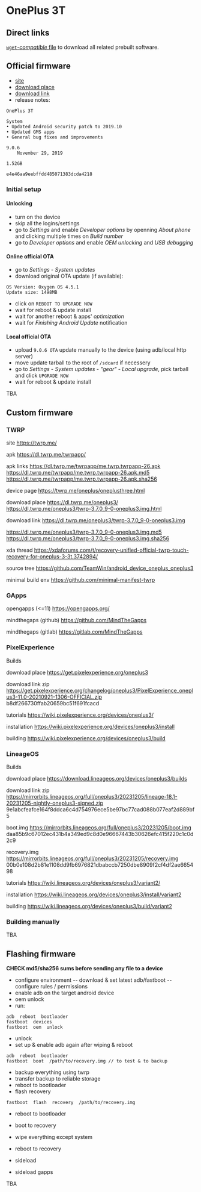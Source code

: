 # OnePlus 3T


## Direct links

[`wget`-_compatible_ file](oneplus3t.txt) to download all related prebuilt software.


## Official firmware

- [site](https://www.oneplus.com/global)
- [download place](https://service.oneplus.com/global/search/search-detail?id=2096329&articleIndex=1)
- [download link](https://oxygenos.oneplus.net/OnePlus3TOxygen_28_OTA_086_all_1911042121_f2d6336ae39a4545.zip)
- release notes:
```
OnePlus 3T

System
• Updated Android security patch to 2019.10
• Updated GMS apps
• General bug fixes and improvements

9.0.6
	November 29, 2019

1.52GB

e4e46aa9eebffdd485071383dcda4218
```


### Initial setup

#### Unlocking

- turn on the device
- skip all the logins/settings
- go to _Settings_ and enable _Developer options_ by openning _About phone_ and clicking multiple times on _Build number_
- go to _Developer options_ and enable _OEM unlocking_ and _USB debugging_

#### Online official OTA

- go to _Settings_ - _System updates_
- download original OTA update (if available):
```
OS Version: Oxygen OS 4.5.1
Update size: 1498MB
```
- click on `REBOOT TO UPGRADE NOW`
- wait for reboot & update install
- wait for another reboot & apps' _optimization_
- wait for _Finishing Android Update_ notification

#### Local official OTA

- upload `9.0.6 OTA` update manually to the device (using adb/local http server)
- move update tarball to the root of `/sdcard` if necessery
- go to _Settings_ - _System updates_ - _"gear"_ - _Local upgrade_, pick tarball and click `UPGRADE NOW`
- wait for reboot & update install


TBA


## Custom firmware

### TWRP

site
https://twrp.me/

apk
https://dl.twrp.me/twrpapp/

apk links
https://dl.twrp.me/twrpapp/me.twrp.twrpapp-26.apk
https://dl.twrp.me/twrpapp/me.twrp.twrpapp-26.apk.md5
https://dl.twrp.me/twrpapp/me.twrp.twrpapp-26.apk.sha256

device page
https://twrp.me/oneplus/oneplusthree.html

download place
https://dl.twrp.me/oneplus3/
https://dl.twrp.me/oneplus3/twrp-3.7.0_9-0-oneplus3.img.html

download link
https://dl.twrp.me/oneplus3/twrp-3.7.0_9-0-oneplus3.img

https://dl.twrp.me/oneplus3/twrp-3.7.0_9-0-oneplus3.img.md5
https://dl.twrp.me/oneplus3/twrp-3.7.0_9-0-oneplus3.img.sha256

xda thread
https://xdaforums.com/t/recovery-unified-official-twrp-touch-recovery-for-oneplus-3-3t.3742894/

source tree
https://github.com/TeamWin/android_device_oneplus_oneplus3

minimal build env
https://github.com/minimal-manifest-twrp


### GApps

opengapps (<=11)
https://opengapps.org/

mindthegaps (github)
https://github.com/MindTheGapps

mindthegaps (gitlab)
https://gitlab.com/MindTheGapps


### PixelExperience

Builds

download place
https://get.pixelexperience.org/oneplus3

download link
zip
https://get.pixelexperience.org/changelog/oneplus3/PixelExperience_oneplus3-11.0-20210921-1306-OFFICIAL.zip
b8df266730ffab20659bc51f691fcacd

tutorials
https://wiki.pixelexperience.org/devices/oneplus3/

installation
https://wiki.pixelexperience.org/devices/oneplus3/install

building
https://wiki.pixelexperience.org/devices/oneplus3/build


### LineageOS

Builds

download place
https://download.lineageos.org/devices/oneplus3/builds

download link
zip
https://mirrorbits.lineageos.org/full/oneplus3/20231205/lineage-18.1-20231205-nightly-oneplus3-signed.zip
9e1abcfeafce164f8ddca6c4d754976ece5be97bc77cad088b077eaf2d889bf5

boot.img
https://mirrorbits.lineageos.org/full/oneplus3/20231205/boot.img
daa85b9c67012ec431b4a349ed9c8d0e96667443b30626efc415f220c1c0d2c9

recovery.img
https://mirrorbits.lineageos.org/full/oneplus3/20231205/recovery.img
00b0e108d2b81e1108dd9fb6976821dbabccb7250dbe8909f2cf4df2ae665498

tutorials
https://wiki.lineageos.org/devices/oneplus3/variant2/

installation
https://wiki.lineageos.org/devices/oneplus3/install/variant2

building
https://wiki.lineageos.org/devices/oneplus3/build/variant2




### Building manually

TBA




## Flashing firmware

**CHECK md5/sha256 sums before sending any file to a device**

- configure environment
-- download & set latest adb/fastboot
-- configure rules / permissions
- enable adb on the target android device
- oem unlock
- run:
```
adb  reboot  bootloader
fastboot  devices
fastboot  oem  unlock
```
- unlock
- set up & enable adb again after wiping & reboot
```
adb  reboot  bootloader
fastboot  boot  /path/to/recovery.img // to test & to backup
```
- backup everything using twrp
- transfer backup to reliable storage
- reboot to bootloader
- flash recovery
```
fastboot  flash  recovery  /path/to/recovery.img
```
- reboot to bootloader
- boot to recovery
- wipe everything except system
- reboot to recovery

- sideload

- sideload gapps

TBA

